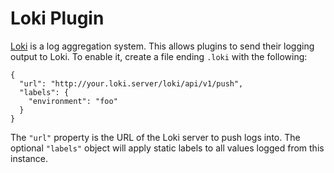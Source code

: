 # Loki Plugin
[Loki](https://grafana.com/oss/loki/) is a log aggregation system. This allows
plugins to send their logging output to Loki.  To enable it, create a file
ending `.loki` with the following:

    {
      "url": "http://your.loki.server/loki/api/v1/push",
      "labels": {
        "environment": "foo"
      }
    }

The `"url"` property is the URL of the Loki server to push logs into. The
optional `"labels"` object will apply static labels to all values logged from
this instance.
